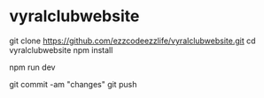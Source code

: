 # vyralclubwebsite

git clone https://github.com/ezzcodeezzlife/vyralclubwebsite.git
cd vyralclubwebsite
npm install

npm run dev

git commit -am "changes"
git push
